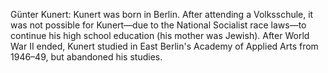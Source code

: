 Günter Kunert: Kunert was born in Berlin. After attending a Volksschule, it was not possible for Kunert—due to the National Socialist race laws—to continue his high school education (his mother was Jewish). After World War II ended, Kunert studied in East Berlin's Academy of Applied Arts from 1946–49, but abandoned his studies.
